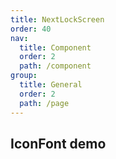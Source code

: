 ```yaml
---
title: NextLockScreen
order: 40
nav:
  title: Component
  order: 2
  path: /component
group:
  title: General
  order: 2
  path: /page
---
```


## IconFont demo

<code src="../demos/auth/next-lock-screen.tsx" />

